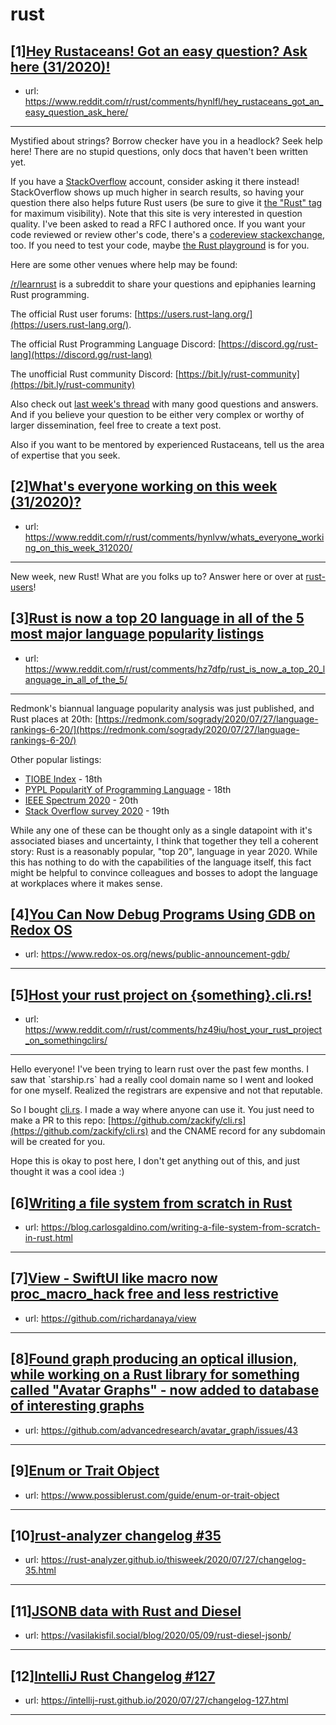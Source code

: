 # rust
## [1][Hey Rustaceans! Got an easy question? Ask here (31/2020)!](https://www.reddit.com/r/rust/comments/hynlfl/hey_rustaceans_got_an_easy_question_ask_here/)
- url: https://www.reddit.com/r/rust/comments/hynlfl/hey_rustaceans_got_an_easy_question_ask_here/
---
Mystified about strings? Borrow checker have you in a headlock? Seek help here! There are no stupid questions, only docs that haven't been written yet.

If you have a [StackOverflow](http://stackoverflow.com/) account, consider asking it there instead! StackOverflow shows up much higher in search results, so having your question there also helps future Rust users (be sure to give it [the "Rust" tag](http://stackoverflow.com/questions/tagged/rust) for maximum visibility). Note that this site is very interested in question quality. I've been asked to read a RFC I authored once. If you want your code reviewed or review other's code, there's a [codereview stackexchange](https://codereview.stackexchange.com/questions/tagged/rust), too. If you need to test your code, maybe [the Rust playground](https://play.rust-lang.org) is for you.

Here are some other venues where help may be found:

[/r/learnrust](https://www.reddit.com/r/learnrust) is a subreddit to share your questions and epiphanies learning Rust programming.

The official Rust user forums: [https://users.rust-lang.org/](https://users.rust-lang.org/).

The official Rust Programming Language Discord: [https://discord.gg/rust-lang](https://discord.gg/rust-lang)

The unofficial Rust community Discord: [https://bit.ly/rust-community](https://bit.ly/rust-community)

Also check out [last week's thread](https://reddit.com/r/rust/comments/hurj77/hey_rustaceans_got_an_easy_question_ask_here/) with many good questions and answers. And if you believe your question to be either very complex or worthy of larger dissemination, feel free to create a text post.

Also if you want to be mentored by experienced Rustaceans, tell us the area of expertise that you seek.
## [2][What's everyone working on this week (31/2020)?](https://www.reddit.com/r/rust/comments/hynlvw/whats_everyone_working_on_this_week_312020/)
- url: https://www.reddit.com/r/rust/comments/hynlvw/whats_everyone_working_on_this_week_312020/
---
New week, new Rust! What are you folks up to? Answer here or over at [rust-users](https://users.rust-lang.org/t/whats-everyone-working-on-this-week-31-2020/46441?u=llogiq)!
## [3][Rust is now a top 20 language in all of the 5 most major language popularity listings](https://www.reddit.com/r/rust/comments/hz7dfp/rust_is_now_a_top_20_language_in_all_of_the_5/)
- url: https://www.reddit.com/r/rust/comments/hz7dfp/rust_is_now_a_top_20_language_in_all_of_the_5/
---
Redmonk's biannual language popularity analysis was just published, and Rust places at 20th: [https://redmonk.com/sogrady/2020/07/27/language-rankings-6-20/](https://redmonk.com/sogrady/2020/07/27/language-rankings-6-20/)

Other popular listings:

* [TIOBE Index](https://www.tiobe.com/tiobe-index/) \- 18th
* [PYPL PopularitY of Programming Language](http://pypl.github.io/PYPL.html) \- 18th
* [IEEE Spectrum 2020](https://spectrum.ieee.org/static/interactive-the-top-programming-languages-2020) \- 20th
* [Stack Overflow survey 2020](https://insights.stackoverflow.com/survey/2020#technology-programming-scripting-and-markup-languages) \- 19th

While any one of these can be thought only as a single datapoint with it's associated biases and uncertainty, I think that together they tell a coherent story: Rust is a reasonably popular, "top 20", language in year 2020. While this has nothing to do with the capabilities of the language itself, this fact might be helpful to convince colleagues and bosses to adopt the language at workplaces where it makes sense.
## [4][You Can Now Debug Programs Using GDB on Redox OS](https://www.reddit.com/r/rust/comments/hzd35z/you_can_now_debug_programs_using_gdb_on_redox_os/)
- url: https://www.redox-os.org/news/public-announcement-gdb/
---

## [5][Host your rust project on {something}.cli.rs!](https://www.reddit.com/r/rust/comments/hz49iu/host_your_rust_project_on_somethingclirs/)
- url: https://www.reddit.com/r/rust/comments/hz49iu/host_your_rust_project_on_somethingclirs/
---
Hello everyone! I've been trying to learn rust over the past few months. I saw that \`starship.rs\` had a really cool domain name so I went and looked for one myself. Realized the registrars are expensive and not that reputable.

So I bought [cli.rs](https://cli.rs). I made a way where anyone can use it. You just need to make a PR to this repo: [https://github.com/zackify/cli.rs](https://github.com/zackify/cli.rs) and the CNAME record for any subdomain will be created for you.

Hope this is okay to post here, I don't get anything out of this, and just thought it was a cool idea :)
## [6][Writing a file system from scratch in Rust](https://www.reddit.com/r/rust/comments/hyw8oh/writing_a_file_system_from_scratch_in_rust/)
- url: https://blog.carlosgaldino.com/writing-a-file-system-from-scratch-in-rust.html
---

## [7][View - SwiftUI like macro now proc_macro_hack free and less restrictive](https://www.reddit.com/r/rust/comments/hz7t24/view_swiftui_like_macro_now_proc_macro_hack_free/)
- url: https://github.com/richardanaya/view
---

## [8][Found graph producing an optical illusion, while working on a Rust library for something called "Avatar Graphs" - now added to database of interesting graphs](https://www.reddit.com/r/rust/comments/hzc2eo/found_graph_producing_an_optical_illusion_while/)
- url: https://github.com/advancedresearch/avatar_graph/issues/43
---

## [9][Enum or Trait Object](https://www.reddit.com/r/rust/comments/hz5iwm/enum_or_trait_object/)
- url: https://www.possiblerust.com/guide/enum-or-trait-object
---

## [10][rust-analyzer changelog #35](https://www.reddit.com/r/rust/comments/hyq5tm/rustanalyzer_changelog_35/)
- url: https://rust-analyzer.github.io/thisweek/2020/07/27/changelog-35.html
---

## [11][JSONB data with Rust and Diesel](https://www.reddit.com/r/rust/comments/hzbxof/jsonb_data_with_rust_and_diesel/)
- url: https://vasilakisfil.social/blog/2020/05/09/rust-diesel-jsonb/
---

## [12][IntelliJ Rust Changelog #127](https://www.reddit.com/r/rust/comments/hys35n/intellij_rust_changelog_127/)
- url: https://intellij-rust.github.io/2020/07/27/changelog-127.html
---

